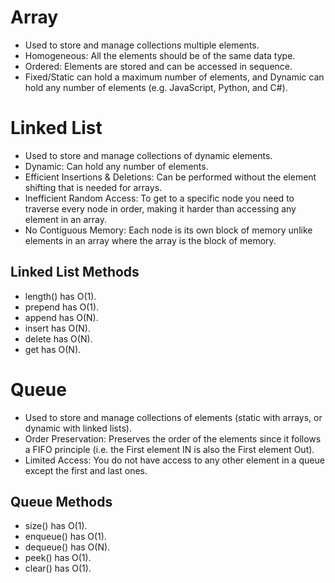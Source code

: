 # Array

- Used to store and manage collections multiple elements.
- Homogeneous: All the elements should be of the same data type.
- Ordered: Elements are stored and can be accessed in sequence.
- Fixed/Static can hold a maximum number of elements, and Dynamic can hold any number of elements (e.g. JavaScript, Python, and C#).

# Linked List

- Used to store and manage collections of dynamic elements.
- Dynamic: Can hold any number of elements.
- Efficient Insertions & Deletions: Can be performed without the element shifting that is needed for arrays.
- Inefficient Random Access: To get to a specific node you need to traverse every node in order, making it harder than accessing any element in an array.
- No Contiguous Memory: Each node is its own block of memory unlike elements in an array where the array is the block of memory.

## Linked List Methods

- length() has O(1).
- prepend has O(1).
- append has O(N).
- insert has O(N).
- delete has O(N).
- get has O(N).

# Queue

- Used to store and manage collections of elements (static with arrays, or dynamic with linked lists).
- Order Preservation: Preserves the order of the elements since it follows a FIFO principle (i.e. the First element IN is also the First element Out).
- Limited Access: You do not have access to any other element in a queue except the first and last ones.

## Queue Methods

- size() has O(1).
- enqueue() has O(1).
- dequeue() has O(N).
- peek() has O(1).
- clear() has O(1).
